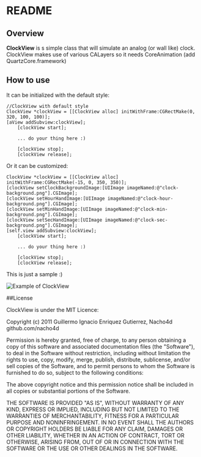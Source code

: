 # README 

## Overview
**ClockView** is s simple class that will simulate an analog (or wall like) clock. ClockView makes use of various CALayers so it needs CoreAnimation (add QuartzCore.framework)

## How to use
It can be initialized with the default style:


	//ClockView with default style
	ClockView *clockView = [[ClockView alloc] initWithFrame:CGRectMake(0, 320, 100, 100)];
	[aView addSubview:clockView];
        [clockView start];
        
        ... do your thing here :)
        
        [clockView stop];
        [clockView release];


Or it can be customized:

	ClockView *clockView = [[ClockView alloc] initWithFrame:CGRectMake(-15, 0, 350, 350)];
	[clockView setClockBackgroundImage:[UIImage imageNamed:@"clock-background.png"].CGImage];
	[clockView setHourHandImage:[UIImage imageNamed:@"clock-hour-background.png"].CGImage];
	[clockView setMinHandImage:[UIImage imageNamed:@"clock-min-background.png"].CGImage];
	[clockView setSecHandImage:[UIImage imageNamed:@"clock-sec-background.png"].CGImage];
	[self.view addSubview:clockView];
        [clockView start];
        
        ... do your thing here :)
        
        [clockView stop];
        [clockView release];

This is just a sample :)

![Example of ClockView](https://github.com/nacho4d/ClockView/blob/master/clock/Images/OutputSample.png?raw=true "Example of ClockView. Big:Customized style, Small:Default style")

##License

ClockView is under the MIT Licence:

Copyright (c) 2011 Guillermo Ignacio Enriquez Gutierrez, Nacho4d github.com/nacho4d

Permission is hereby granted, free of charge, to any person obtaining a copy
of this software and associated documentation files (the "Software"), to deal
in the Software without restriction, including without limitation the rights
to use, copy, modify, merge, publish, distribute, sublicense, and/or sell
copies of the Software, and to permit persons to whom the Software is
furnished to do so, subject to the following conditions:

The above copyright notice and this permission notice shall be included in
all copies or substantial portions of the Software.

THE SOFTWARE IS PROVIDED "AS IS", WITHOUT WARRANTY OF ANY KIND, EXPRESS OR
IMPLIED, INCLUDING BUT NOT LIMITED TO THE WARRANTIES OF MERCHANTABILITY,
FITNESS FOR A PARTICULAR PURPOSE AND NONINFRINGEMENT. IN NO EVENT SHALL THE
AUTHORS OR COPYRIGHT HOLDERS BE LIABLE FOR ANY CLAIM, DAMAGES OR OTHER
LIABILITY, WHETHER IN AN ACTION OF CONTRACT, TORT OR OTHERWISE, ARISING FROM,
OUT OF OR IN CONNECTION WITH THE SOFTWARE OR THE USE OR OTHER DEALINGS IN
THE SOFTWARE.

